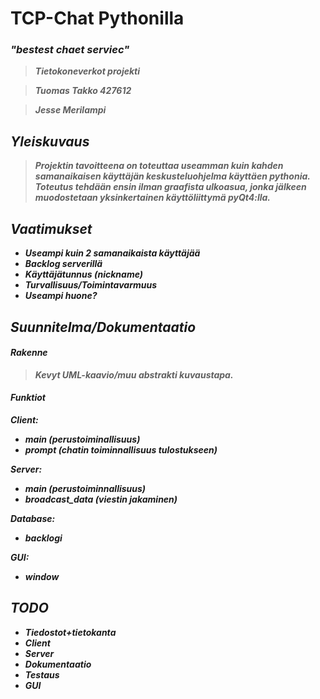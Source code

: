 # TCP-Chat Pythonilla
### <i> "bestest chaet serviec"
> <b> Tietokoneverkot projekti

>Tuomas Takko 427612

>Jesse Merilampi

## Yleiskuvaus
> Projektin tavoitteena on toteuttaa useamman kuin kahden samanaikaisen käyttäjän keskusteluohjelma käyttäen pythonia. Toteutus tehdään ensin ilman graafista ulkoasua, jonka jälkeen muodostetaan yksinkertainen käyttöliittymä pyQt4:lla.

## Vaatimukset
- Useampi kuin 2 samanaikaista käyttäjää
- Backlog serverillä
- Käyttäjätunnus (nickname)
- Turvallisuus/Toimintavarmuus
- Useampi huone?

## Suunnitelma/Dokumentaatio
#### Rakenne
> Kevyt UML-kaavio/muu abstrakti kuvaustapa.
#### Funktiot
Client:
- main (perustoiminallisuus)
- prompt (chatin toiminnallisuus tulostukseen)

Server:
- main (perustoiminnallisuus)
- broadcast_data (viestin jakaminen)

Database:
- backlogi

GUI:
- window


## TODO

- Tiedostot+tietokanta
- Client
- Server
- Dokumentaatio
- Testaus
- GUI
